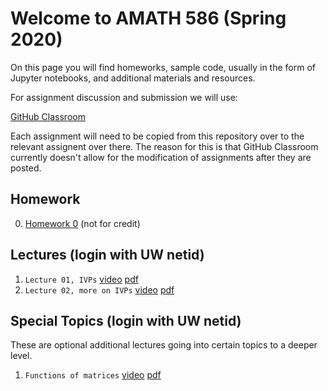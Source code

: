 # Welcome to AMATH 586 (Spring 2020)

On this page you will find homeworks, sample code, usually in the form of Jupyter notebooks, and additional materials and resources.

For assignment discussion and submission we will use:

[GitHub Classroom](https://classroom.github.com/classrooms/62567303-trogdoncourses-586-2020)

Each assignment will need to be copied from this repository over to the relevant assignent over there.  The reason for this is that GitHub Classroom currently doesn't allow for the modification of assignments after they are posted.

## Homework

0. [Homework 0](https://classroom.github.com/a/rDLLhBFD) (not for credit)

## Lectures (login with UW netid)

1. `Lecture 01, IVPs`  [video](https://uw.hosted.panopto.com/Panopto/Pages/Viewer.aspx?id=24fca6dd-6e76-4271-8104-ab8b0175c88c) [pdf](https://drive.google.com/file/d/14Ho6iEnkWzIEtOnlZQVvjbMuwVVuqP2Y/view?usp=sharing)
2. `Lecture 02, more on IVPs` [video](https://uw.hosted.panopto.com/Panopto/Pages/Viewer.aspx?id=076e997e-4e85-45a1-ad41-ab8f011cec15) [pdf](https://drive.google.com/file/d/15Z0yKtW6C6SRqGHGTlZoi84aaQ6XN7sR/view?usp=sharing)

## Special Topics (login with UW netid)

These are optional additional lectures going into certain topics to a deeper level.

1. `Functions of matrices` [video](https://uw.hosted.panopto.com/Panopto/Pages/Viewer.aspx?id=00023efe-9869-4f96-a597-ab8d01462ef4) [pdf](https://drive.google.com/file/d/1qTbgft-jEanOGP019TV96yvk9CqrDPjk/view?usp=sharing)
